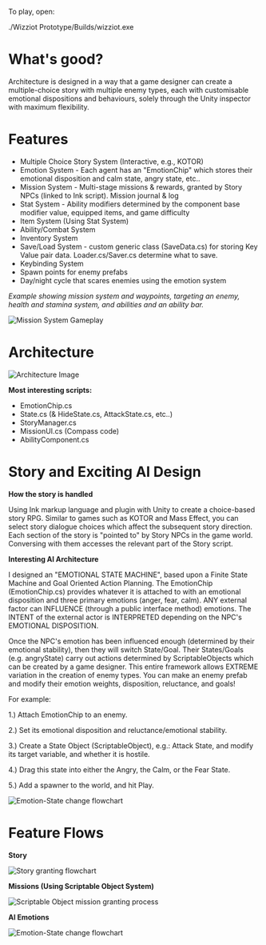 To play, open:

./Wizziot Prototype/Builds/wizziot.exe

# What's good?

Architecture is designed in a way that a game designer can create a multiple-choice story with multiple enemy types, each with customisable emotional dispositions and behaviours, solely through the Unity inspector with maximum flexibility.

# Features

- Multiple Choice Story System (Interactive, e.g., KOTOR)
- Emotion System - Each agent has an "EmotionChip" which stores their emotional disposition and calm state, angry state, etc..
- Mission System - Multi-stage missions & rewards, granted by Story NPCs (linked to Ink script). Mission journal & log
- Stat System - Ability modifiers determined by the component base modifier value, equipped items, and game difficulty
- Item System (Using Stat System)
- Ability/Combat System
- Inventory System
- Save/Load System - custom generic class (SaveData.cs) for storing Key Value pair data. Loader.cs/Saver.cs determine what to save.
- Keybinding System
- Spawn points for enemy prefabs
- Day/night cycle that scares enemies using the emotion system

*Example showing mission system and waypoints, targeting an enemy, health and stamina system, and abilities and an ability bar.*

![Mission System Gameplay](https://raw.githubusercontent.com/Benjy96/Wizziot/master/UI_wizziot.PNG)

# Architecture

![Architecture Image](https://raw.githubusercontent.com/Benjy96/Wizziot/master/Wiz_Game_Management_UML%20(9)%20(8).png)

**Most interesting scripts:**

- EmotionChip.cs
- State.cs (& HideState.cs, AttackState.cs, etc..)
- StoryManager.cs
- MissionUI.cs (Compass code)
- AbilityComponent.cs

# Story and Exciting AI Design
**How the story is handled**

Using Ink markup language and plugin with Unity to create a choice-based story RPG. Similar to games such as KOTOR and Mass Effect, you can select story dialogue choices which affect the subsequent story direction. Each section of the story is "pointed to" by Story NPCs in the game world. Conversing with them accesses the relevant part of the Story script.

**Interesting AI Architecture**

I designed an "EMOTIONAL STATE MACHINE", based upon a Finite State Machine and Goal Oriented Action Planning. The EmotionChip (EmotionChip.cs) provides whatever it is attached to with an emotional disposition and three primary emotions (anger, fear, calm). ANY external factor can INFLUENCE (through a public interface method) emotions. The INTENT of the external actor is INTERPRETED depending on the NPC's EMOTIONAL DISPOSITION. 

Once the NPC's emotion has been influenced enough (determined by their emotional stability), then they will switch State/Goal. Their States/Goals (e.g. angryState) carry out actions determined by ScriptableObjects which can be created by a game designer. This entire framework allows EXTREME variation in the creation of enemy types. You can make an enemy prefab and modify their emotion weights, disposition, reluctance, and goals! 

For example: 

1.) Attach EmotionChip to an enemy. 

2.) Set its emotional disposition and reluctance/emotional stability. 

3.) Create a State Object (ScriptableObject), e.g.: Attack State, and modify its target variable, and whether it is hostile. 

4.) Drag this state into either the Angry, the Calm, or the Fear State. 

5.) Add a spawner to the world, and hit Play.

![Emotion-State change flowchart](https://raw.githubusercontent.com/Benjy96/Wizziot/master/emotion%20state%20process(1).png)

# Feature Flows

**Story**

![Story granting flowchart](https://raw.githubusercontent.com/Benjy96/Wizziot/master/story_flow%20(1).png)

**Missions (Using Scriptable Object System)**

![Scriptable Object mission granting process](https://raw.githubusercontent.com/Benjy96/Wizziot/master/Mission_Creation_Flow_UML.png)

**AI Emotions**

![Emotion-State change flowchart](https://raw.githubusercontent.com/Benjy96/Wizziot/master/emotion%20state%20process(1).png)
